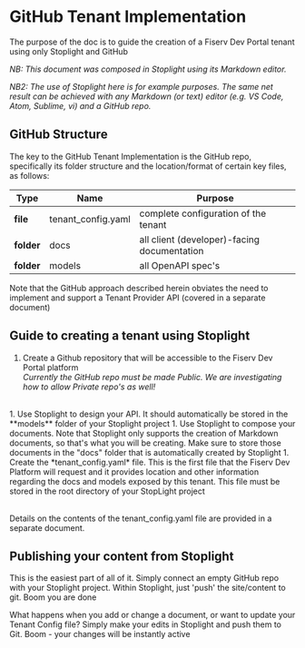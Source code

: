 # GitHub Tenant Implementation

The purpose of the doc is to guide the creation of a Fiserv Dev Portal tenant using only Stoplight and GitHub

*NB: This document was composed in Stoplight using its Markdown editor.*

*NB2: The use of Stoplight here is for example purposes.  The same net result can be achieved with any Markdown (or text) editor (e.g. VS Code, Atom, Sublime, vi) and a GitHub repo.*

## GitHub Structure ##

The key to the GitHub Tenant Implementation is the GitHub repo, specifically its folder structure and the location/format of certain key files, as follows:

Type | Name | Purpose
---------|----------|----------
 **file** | tenant_config.yaml | complete configuration of the tenant
 **folder** | docs | all client (developer)-facing documentation
 **folder** | models | all OpenAPI spec's

Note that the GitHub approach described herein obviates the need to implement and support a Tenant Provider API (covered in a separate document)


## Guide to creating a tenant using Stoplight
1. Create a Github repository that will be accessible to the Fiserv Dev Portal platform
<br>*Currently the GitHub repo must be made Public.  We are investigating how to allow Private repo's as well!*
<br>
1. Use Stoplight to design your API.  It should automatically be stored in the **models** folder of your Stoplight project
1. Use Stoplight to compose your documents.  Note that Stoplight only supports the creation of Markdown documents, so that's what you will be creating.  Make sure to store those documents in the "docs" folder that is automatically created by Stoplight
1. Create the *tenant_config.yaml* file.  This is the first file that the Fiserv Dev Platform will request and it provides location and other information regarding the docs and models exposed by this tenant.  This file must be stored in the root directory of your StopLight project

<br>Details on the contents of the tenant_config.yaml file are provided in a separate document.

## Publishing your content from Stoplight
This is the easiest part of all of it.  Simply connect an empty GitHub repo with your Stoplight project.  Within Stoplight, just 'push' the site/content to git.   Boom you are done

What happens when you add or change a document, or want to update your Tenant Config file?  Simply make your edits in Stoplight and push them to Git.   Boom - your changes will be instantly active




